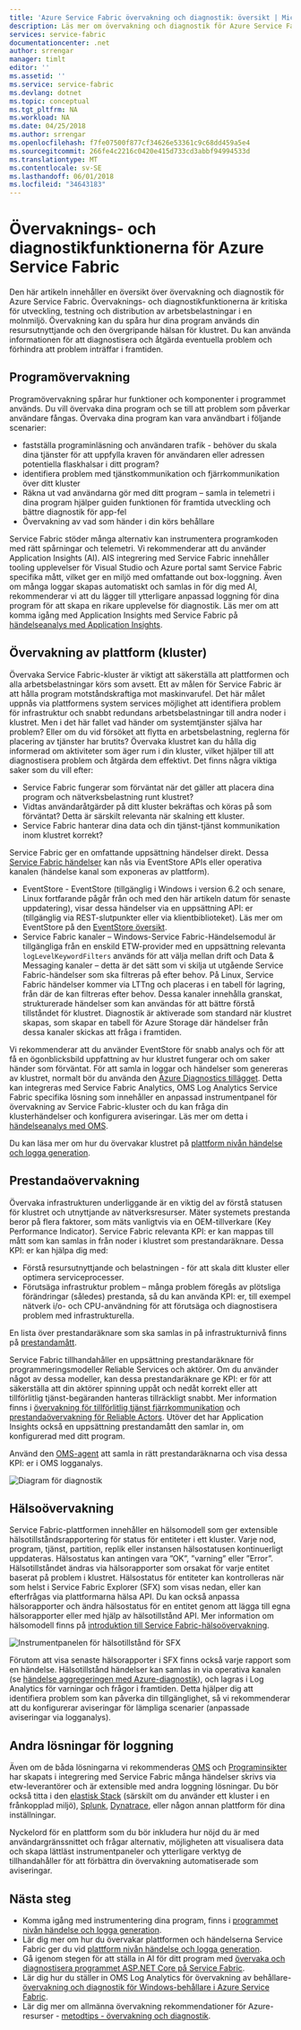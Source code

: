 ```yaml
---
title: 'Azure Service Fabric övervakning och diagnostik: översikt | Microsoft Docs'
description: Läs mer om övervakning och diagnostik för Azure Service Fabric-kluster, program och tjänster.
services: service-fabric
documentationcenter: .net
author: srrengar
manager: timlt
editor: ''
ms.assetid: ''
ms.service: service-fabric
ms.devlang: dotnet
ms.topic: conceptual
ms.tgt_pltfrm: NA
ms.workload: NA
ms.date: 04/25/2018
ms.author: srrengar
ms.openlocfilehash: f7fe07500f877cf34626e53361c9c68dd459a5e4
ms.sourcegitcommit: 266fe4c2216c0420e415d733cd3abbf94994533d
ms.translationtype: MT
ms.contentlocale: sv-SE
ms.lasthandoff: 06/01/2018
ms.locfileid: "34643183"
---
```

# <a name="monitoring-and-diagnostics-for-azure-service-fabric"></a>Övervaknings- och diagnostikfunktionerna för Azure Service Fabric

Den här artikeln innehåller en översikt över övervakning och diagnostik för Azure Service Fabric. Övervaknings- och diagnostikfunktionerna är kritiska för utveckling, testning och distribution av arbetsbelastningar i en molnmiljö. Övervakning kan du spåra hur dina program används din resursutnyttjande och den övergripande hälsan för klustret. Du kan använda informationen för att diagnostisera och åtgärda eventuella problem och förhindra att problem inträffar i framtiden. 

## <a name="application-monitoring"></a>Programövervakning
Programövervakning spårar hur funktioner och komponenter i programmet används. Du vill övervaka dina program och se till att problem som påverkar användare fångas. Övervaka dina program kan vara användbart i följande scenarier:
* fastställa programinläsning och användaren trafik - behöver du skala dina tjänster för att uppfylla kraven för användaren eller adressen potentiella flaskhalsar i ditt program?
* identifiera problem med tjänstkommunikation och fjärrkommunikation över ditt kluster
* Räkna ut vad användarna gör med ditt program – samla in telemetri i dina program hjälper guiden funktionen för framtida utveckling och bättre diagnostik för app-fel
* Övervakning av vad som händer i din körs behållare

Service Fabric stöder många alternativ kan instrumentera programkoden med rätt spårningar och telemetri. Vi rekommenderar att du använder Application Insights (AI). AIS integrering med Service Fabric innehåller tooling upplevelser för Visual Studio och Azure portal samt Service Fabric specifika mått, vilket ger en miljö med omfattande out box-loggning. Även om många loggar skapas automatiskt och samlas in för dig med AI, rekommenderar vi att du lägger till ytterligare anpassad loggning för dina program för att skapa en rikare upplevelse för diagnostik. Läs mer om att komma igång med Application Insights med Service Fabric på [händelseanalys med Application Insights](service-fabric-diagnostics-event-analysis-appinsights.md).

## <a name="platform-cluster-monitoring"></a>Övervakning av plattform (kluster)
Övervaka Service Fabric-kluster är viktigt att säkerställa att plattformen och alla arbetsbelastningar körs som avsett. Ett av målen för Service Fabric är att hålla program motståndskraftiga mot maskinvarufel. Det här målet uppnås via plattformens system services möjlighet att identifiera problem för infrastruktur och snabbt redundans arbetsbelastningar till andra noder i klustret. Men i det här fallet vad händer om systemtjänster själva har problem? Eller om du vid försöket att flytta en arbetsbelastning, reglerna för placering av tjänster har brutits? Övervaka klustret kan du hålla dig informerad om aktiviteter som äger rum i din kluster, vilket hjälper till att diagnostisera problem och åtgärda dem effektivt. Det finns några viktiga saker som du vill efter:
* Service Fabric fungerar som förväntat när det gäller att placera dina program och nätverksbelastning runt klustret? 
* Vidtas användaråtgärder på ditt kluster bekräftas och köras på som förväntat? Detta är särskilt relevanta när skalning ett kluster.
* Service Fabric hanterar dina data och din tjänst-tjänst kommunikation inom klustret korrekt?

Service Fabric ger en omfattande uppsättning händelser direkt. Dessa [Service Fabric händelser](service-fabric-diagnostics-events.md) kan nås via EventStore APIs eller operativa kanalen (händelse kanal som exponeras av plattform). 
* EventStore - EventStore (tillgänglig i Windows i version 6.2 och senare, Linux fortfarande pågår från och med den här artikeln datum för senaste uppdatering), visar dessa händelser via en uppsättning API: er (tillgänglig via REST-slutpunkter eller via klientbiblioteket). Läs mer om EventStore på den [EventStore översikt](service-fabric-diagnostics-eventstore.md).
* Service Fabric kanaler – Windows-Service Fabric-Händelsemodul är tillgängliga från en enskild ETW-provider med en uppsättning relevanta `logLevelKeywordFilters` används för att välja mellan drift och Data & Messaging kanaler – detta är det sätt som vi skilja ut utgående Service Fabric-händelser som ska filtreras på efter behov. På Linux, Service Fabric händelser kommer via LTTng och placeras i en tabell för lagring, från där de kan filtreras efter behov. Dessa kanaler innehålla granskat, strukturerade händelser som kan användas för att bättre förstå tillståndet för klustret. Diagnostik är aktiverade som standard när klustret skapas, som skapar en tabell för Azure Storage där händelser från dessa kanaler skickas att fråga i framtiden. 

Vi rekommenderar att du använder EventStore för snabb analys och för att få en ögonblicksbild uppfattning av hur klustret fungerar och om saker händer som förväntat. För att samla in loggar och händelser som genereras av klustret, normalt bör du använda den [Azure Diagnostics tillägget](service-fabric-diagnostics-event-aggregation-wad.md). Detta kan integreras med Service Fabric Analytics, OMS Log Analytics Service Fabric specifika lösning som innehåller en anpassad instrumentpanel för övervakning av Service Fabric-kluster och du kan fråga din klusterhändelser och konfigurera aviseringar. Läs mer om detta i [händelseanalys med OMS](service-fabric-diagnostics-event-analysis-oms.md). 

 Du kan läsa mer om hur du övervakar klustret på [plattform nivån händelse och logga generation](service-fabric-diagnostics-event-generation-infra.md).

## <a name="performance-monitoring"></a>Prestandaövervakning
Övervaka infrastrukturen underliggande är en viktig del av förstå statusen för klustret och utnyttjande av nätverksresurser. Mäter systemets prestanda beror på flera faktorer, som mäts vanligtvis via en OEM-tillverkare (Key Performance Indicator). Service Fabric relevanta KPI: er kan mappas till mått som kan samlas in från noder i klustret som prestandaräknare.
Dessa KPI: er kan hjälpa dig med:
* Förstå resursutnyttjande och belastningen - för att skala ditt kluster eller optimera serviceprocesser.
* Förutsäga infrastruktur problem – många problem föregås av plötsliga förändringar (således) prestanda, så du kan använda KPI: er, till exempel nätverk i/o- och CPU-användning för att förutsäga och diagnostisera problem med infrastrukturella.

En lista över prestandaräknare som ska samlas in på infrastrukturnivå finns på [prestandamått](service-fabric-diagnostics-event-generation-perf.md). 

Service Fabric tillhandahåller en uppsättning prestandaräknare för programmeringsmodeller Reliable Services och aktörer. Om du använder något av dessa modeller, kan dessa prestandaräknare ge KPI: er för att säkerställa att din aktörer spinning uppåt och nedåt korrekt eller att tillförlitlig tjänst-begäranden hanteras tillräckligt snabbt. Mer information finns i [övervakning för tillförlitlig tjänst fjärrkommunikation](service-fabric-reliable-serviceremoting-diagnostics.md#performance-counters) och [prestandaövervakning för Reliable Actors](service-fabric-reliable-actors-diagnostics.md#performance-counters). Utöver det har Application Insights också en uppsättning prestandamått den samlar in, om konfigurerad med ditt program.

Använd den [OMS-agent](service-fabric-diagnostics-oms-agent.md) att samla in rätt prestandaräknarna och visa dessa KPI: er i OMS logganalys.

![Diagram för diagnostik](media/service-fabric-diagnostics-overview/diagnostics-overview.png)

## <a name="health-monitoring"></a>Hälsoövervakning
Service Fabric-plattformen innehåller en hälsomodell som ger extensible hälsotillståndsrapportering för status för entiteter i ett kluster. Varje nod, program, tjänst, partition, replik eller instansen hälsostatusen kontinuerligt uppdateras. Hälsostatus kan antingen vara ”OK”, ”varning” eller ”Error”. Hälsotillståndet ändras via hälsorapporter som orsakat för varje entitet baserat på problem i klustret. Hälsostatus för entiteter kan kontrolleras när som helst i Service Fabric Explorer (SFX) som visas nedan, eller kan efterfrågas via plattformarna hälsa API. Du kan också anpassa hälsorapporter och ändra hälsostatus för en entitet genom att lägga till egna hälsorapporter eller med hjälp av hälsotillstånd API. Mer information om hälsomodell finns på [introduktion till Service Fabric-hälsoövervakning](service-fabric-health-introduction.md).

![Instrumentpanelen för hälsotillstånd för SFX](media/service-fabric-diagnostics-overview/sfx-healthstatus.png)

Förutom att visa senaste hälsorapporter i SFX finns också varje rapport som en händelse. Hälsotillstånd händelser kan samlas in via operativa kanalen (se [händelse aggregeringen med Azure-diagnostik](service-fabric-diagnostics-event-aggregation-wad.md#log-collection-configurations)), och lagras i Log Analytics för varningar och frågor i framtiden. Detta hjälper dig att identifiera problem som kan påverka din tillgänglighet, så vi rekommenderar att du konfigurerar aviseringar för lämpliga scenarier (anpassade aviseringar via logganalys).

## <a name="other-logging-solutions"></a>Andra lösningar för loggning

Även om de båda lösningarna vi rekommenderas [OMS](service-fabric-diagnostics-event-analysis-oms.md) och [Programinsikter](service-fabric-diagnostics-event-analysis-appinsights.md) har skapats i integrering med Service Fabric många händelser skrivs via etw-leverantörer och är extensible med andra loggning lösningar. Du bör också titta i den [elastisk Stack](https://www.elastic.co/products) (särskilt om du använder ett kluster i en frånkopplad miljö), [Splunk](https://www.splunk.com/), [Dynatrace](https://www.dynatrace.com/), eller någon annan plattform för dina inställningar. 

Nyckelord för en plattform som du bör inkludera hur nöjd du är med användargränssnittet och frågar alternativ, möjligheten att visualisera data och skapa lättläst instrumentpaneler och ytterligare verktyg de tillhandahåller för att förbättra din övervakning automatiserade som aviseringar.

## <a name="next-steps"></a>Nästa steg

* Komma igång med instrumentering dina program, finns i [programmet nivån händelse och logga generation](service-fabric-diagnostics-event-generation-app.md).
* Lär dig mer om hur du övervakar plattformen och händelserna Service Fabric ger du vid [plattform nivån händelse och logga generation](service-fabric-diagnostics-event-generation-infra.md).
* Gå igenom stegen för att ställa in AI för ditt program med [övervaka och diagnostisera programmet ASP.NET Core på Service Fabric](service-fabric-tutorial-monitoring-aspnet.md).
* Lär dig hur du ställer in OMS Log Analytics för övervakning av behållare- [övervakning och diagnostik för Windows-behållare i Azure Service Fabric](service-fabric-tutorial-monitoring-wincontainers.md).
* Lär dig mer om allmänna övervakning rekommendationer för Azure-resurser - [metodtips - övervakning och diagnostik](https://docs.microsoft.com/azure/architecture/best-practices/monitoring). 
